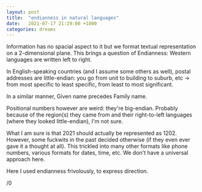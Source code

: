 ```yaml
---
layout: post
title:  "endianness in natural languages"
date:   2021-07-17 21:29:00 +1000
categories: dreams
---
```


Information has no spacial aspect to it but we format textual representation
on a 2-dimensional plane. This brings a question of Endianness: Western
languages are written left to right.

In English-speaking countries (and I assume some others as well), postal
addresses are little-endian: you go from unit to building to suburb, etc ->
from most specific to least specific, from least to most significant.

In a similar manner, Given name precedes Family name.

Positional numbers however are weird: they're big-endian. Probably because
of the region(s) they came from and their right-to-left languages (where they looked little-endian), I'm not sure.

What I am sure is that 2021 should actually be represented as 1202. However,
some fuckwits in the past decided otherwise (if they even ever gave it a thought at all). This trickled into many other formats like phone numbers,
various formats for dates, time, etc. We don't have a universal approach here.

Here I used endianness frivolously, to express direction. 

/0
